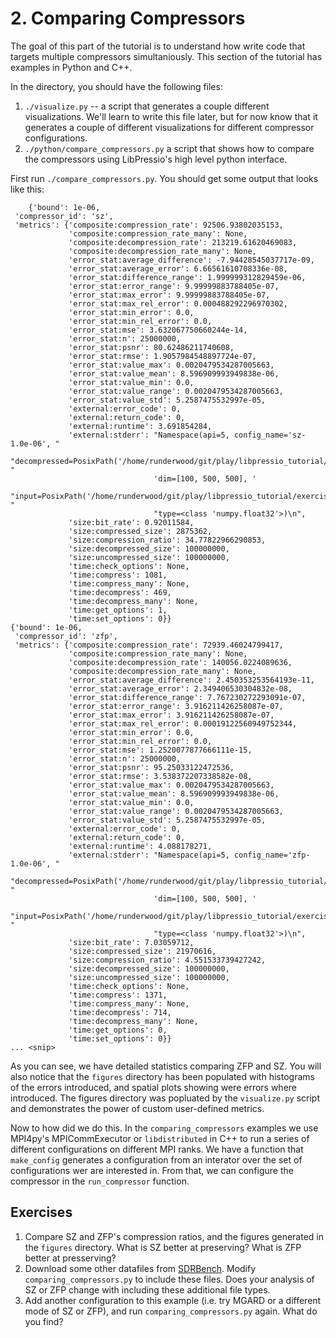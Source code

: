 # 2. Comparing Compressors

The goal of this part of the tutorial is to understand how write code that targets multiple compressors simultaniously.  This section of the tutorial has examples in Python and C++.

In the directory, you should have the following files:

1. `./visualize.py` -- a script that generates a couple different visualizations.  We'll learn to write this file later, but for now know that it generates a couple of different visualizations for different compressor configurations.
2. `./python/compare_compressors.py` a script that shows how to compare the compressors using LibPressio's high level python interface.

First run `./compare_compressors.py`.  You should get some output that looks like this:

```console
    {'bound': 1e-06,
 'compressor_id': 'sz',
 'metrics': {'composite:compression_rate': 92506.93802035153,
             'composite:compression_rate_many': None,
             'composite:decompression_rate': 213219.61620469083,
             'composite:decompression_rate_many': None,
             'error_stat:average_difference': -7.94428545037717e-09,
             'error_stat:average_error': 6.66561610708336e-08,
             'error_stat:difference_range': 1.999999312829459e-06,
             'error_stat:error_range': 9.99999883788405e-07,
             'error_stat:max_error': 9.99999883788405e-07,
             'error_stat:max_rel_error': 0.000488292296970302,
             'error_stat:min_error': 0.0,
             'error_stat:min_rel_error': 0.0,
             'error_stat:mse': 3.632067750660244e-14,
             'error_stat:n': 25000000,
             'error_stat:psnr': 80.62486211740608,
             'error_stat:rmse': 1.9057984548897724e-07,
             'error_stat:value_max': 0.0020479534287005663,
             'error_stat:value_mean': 8.596909993949838e-06,
             'error_stat:value_min': 0.0,
             'error_stat:value_range': 0.0020479534287005663,
             'error_stat:value_std': 5.2587475532997e-05,
             'external:error_code': 0,
             'external:return_code': 0,
             'external:runtime': 3.691854284,
             'external:stderr': "Namespace(api=5, config_name='sz-1.0e-06', "
                                "decompressed=PosixPath('/home/runderwood/git/play/libpressio_tutorial/exercises/2_comparing_compressors/.pressiooutJ396bo'), "
                                'dim=[100, 500, 500], '
                                "input=PosixPath('/home/runderwood/git/play/libpressio_tutorial/exercises/2_comparing_compressors/.pressioinijr1Un'), "
                                "type=<class 'numpy.float32'>)\n",
             'size:bit_rate': 0.92011584,
             'size:compressed_size': 2875362,
             'size:compression_ratio': 34.77822966290853,
             'size:decompressed_size': 100000000,
             'size:uncompressed_size': 100000000,
             'time:check_options': None,
             'time:compress': 1081,
             'time:compress_many': None,
             'time:decompress': 469,
             'time:decompress_many': None,
             'time:get_options': 1,
             'time:set_options': 0}}
{'bound': 1e-06,
 'compressor_id': 'zfp',
 'metrics': {'composite:compression_rate': 72939.46024799417,
             'composite:compression_rate_many': None,
             'composite:decompression_rate': 140056.0224089636,
             'composite:decompression_rate_many': None,
             'error_stat:average_difference': 2.450353253564193e-11,
             'error_stat:average_error': 2.349406530304832e-08,
             'error_stat:difference_range': 7.767230272293091e-07,
             'error_stat:error_range': 3.916211426258087e-07,
             'error_stat:max_error': 3.916211426258087e-07,
             'error_stat:max_rel_error': 0.00019122560949752344,
             'error_stat:min_error': 0.0,
             'error_stat:min_rel_error': 0.0,
             'error_stat:mse': 1.2520077877666111e-15,
             'error_stat:n': 25000000,
             'error_stat:psnr': 95.25033122472536,
             'error_stat:rmse': 3.538372207338582e-08,
             'error_stat:value_max': 0.0020479534287005663,
             'error_stat:value_mean': 8.596909993949838e-06,
             'error_stat:value_min': 0.0,
             'error_stat:value_range': 0.0020479534287005663,
             'error_stat:value_std': 5.2587475532997e-05,
             'external:error_code': 0,
             'external:return_code': 0,
             'external:runtime': 4.088178271,
             'external:stderr': "Namespace(api=5, config_name='zfp-1.0e-06', "
                                "decompressed=PosixPath('/home/runderwood/git/play/libpressio_tutorial/exercises/2_comparing_compressors/.pressiooutM1FSrp'), "
                                'dim=[100, 500, 500], '
                                "input=PosixPath('/home/runderwood/git/play/libpressio_tutorial/exercises/2_comparing_compressors/.pressioinp0oICo'), "
                                "type=<class 'numpy.float32'>)\n",
             'size:bit_rate': 7.03059712,
             'size:compressed_size': 21970616,
             'size:compression_ratio': 4.551533739427242,
             'size:decompressed_size': 100000000,
             'size:uncompressed_size': 100000000,
             'time:check_options': None,
             'time:compress': 1371,
             'time:compress_many': None,
             'time:decompress': 714,
             'time:decompress_many': None,
             'time:get_options': 0,
             'time:set_options': 0}}
... <snip>
```

As you can see, we have detailed statistics comparing ZFP and SZ.  You will also notice that the `figures` directory has been populated with histograms of the errors introduced, and spatial plots showing were errors where introduced.  The figures directory was popluated by the `visualize.py` script and demonstrates the power of custom user-defined metrics.

Now to how did we do this.  In the `comparing_compressors` examples we use MPI4py's MPICommExecutor or `libdistributed` in C++ to run a series of different configurations on different MPI ranks.
We have a function that `make_config` generates a configuration from an interator over the set of configurations wer are interested in.  From that, we can configure the compressor in the `run_compressor` function.

## Exercises

1. Compare SZ and ZFP's compression ratios, and the figures generated in the `figures` directory.  What is SZ better at preserving?  What is ZFP better at presserving?
2. Download some other datafiles from [SDRBench](https://sdrbench.github.io/).  Modify `comparing_compressors.py` to include these files.  Does your analysis of SZ or ZFP change with including these additional file types.
3. Add another configuration to this example (i.e. try MGARD or a different mode of SZ or ZFP), and run `comparing_compressors.py` again.  What do you find?
